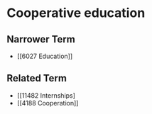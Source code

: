 # Cooperative education  

## Narrower Term

- [[6027 Education]]  

## Related Term

- [[11482 Internships]
- [[4188 Cooperation]]  

